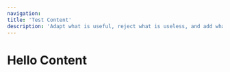 ```yaml
---
navigation:
title: 'Test Content'
description: 'Adapt what is useful, reject what is useless, and add what is specifically your own.'
---
```


# Hello Content
